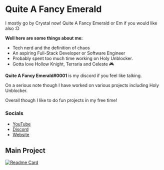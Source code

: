 # Quite A Fancy Emerald 

I mostly go by Crystal now! 
Quite A Fancy Emerald or Em if you would like also :D

**Well here are some things about me:**

- Tech nerd and the definition of chaos
- An aspiring Full-Stack Developer or Software Engineer
- Probably spent too much time working on Holy Unblocker.
- Gotta love Hollow Knight, Terraria and Celeste 🎮

**Quite A Fancy Emerald#0001** is my discord if you feel like talking.

On a serious note though I have worked on various projects including Holy Unblocker.

Overall though I like to do fun projects in my free time!

### Socials
- <a href="https://www.youtube.com/channel/UC9OUOGSUWD5I7tnLiUkgOMg">YouTube</a>
- <a href="https://discord.gg/wRakw3k">Discord</a>
- <a href="https://hutao.dev">Website</a>

## Main Project
[![Readme Card](https://github-readme-stats.vercel.app/api/pin/?username=titaniumnetwork-dev&repo=Holy-Unblocker&theme=synthwave)](https://github.com/titaniumnetwork-dev/Holy-Unblocker)

